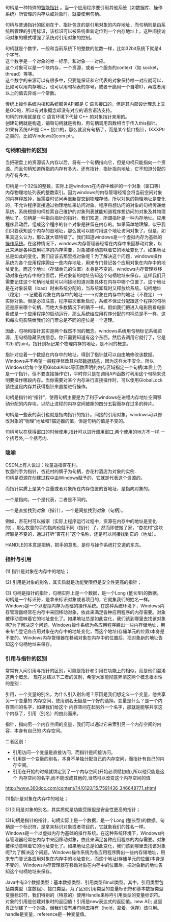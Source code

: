句柄是一种特殊的[智能指针](http://baike.baidu.com/item/%E6%99%BA%E8%83%BD%E6%8C%87%E9%92%88) 。当一个应用程序要引用其他系统（如数据库、操作系统）所管理的内存块或对象时，就要使用句柄。

句柄与普通指针的区别在于，指针包含的是引用对象的内存地址，而句柄则是由系统所管理的引用标识，该标识可以被系统重新定位到一个内存地址上。这种间接访问对象的模式增强了系统对引用对象的控制。

句柄就是个数字，一般和当前系统下的整数的位数一样，比如32bit系统下就是4个字节。		
这个数字是一个对象的唯一标示，和对象一一对应。		
这个对象可以是一个块内存，一个资源，或者一个服务的context（如 socket，thread）等等。		
这个数字的来源可以有很多中，只要能保证和它代表的对象保持唯一对应就可以，比如可以用内存地址，也可以用句柄表的序号，或者干脆用一个自增ID，再或者用以上的值去异或一个常数。

传统上操作系统内核和系统服务API都是 C 语言接口的，但是其内部设计理念上又是OO的，所以有对象概念却没有对应的语言语法支持。		
句柄的作用就是在 C 语言环境下代替 C++ 的对象指针来用的。		
创建句柄就是构造，销毁句柄就是析构，用句柄调用函数相当于传入this指针。		
如果有系统API是 C++ 接口的，那么就没有句柄了，而是某个接口指针，IXXXPtr之类的，比如Windows的com ptr。

### 句柄和指针的区别

当把硬盘上的资源调入内存以后，将有一个句柄指向它，但是句柄只能指向一个资源。而且句柄知道所指的内存有多大。还有指针，指针指向地址，它不知道分配的内存有多大。

句柄是一个32位的整数，实际上是windows在内存中维护的一个对象（窗口等）内存物理地址列表的整数索引。因为windows的内存管理经常会将当前空闲对象的内存释放掉，当需要时访问再重新提交到物理存储，所以对象的物理地址是变化的，不允许程序直接通过物理地址来访问对象。程序将想访问的对象的句柄传递给系统，系统根据句柄检索自己维护的对象列表就能知道程序想访问的对象及其物理地址了。句柄是一种指向指针的指针。我们知道，所谓指针是一种内存地址。应用程序启动后，组成这个程序的各个对象是驻留在内存的。如果简单地理解，似乎我们只要获知这个内存的首地址，那么就可以随时用这个地址访问对象了。但是，如果真这么认为，那么就大错特错了。我们知道windows是一个虚拟内存为基础的[操作系统](http://lib.csdn.net/base/operatingsystem)。在这种情况下，windows内存管理器经常在内存中来回移动对象，以此来满足各种应用程序的内存需要，对象被移动意味着它的地址变化了。如果地址总是如此的变化，我们应该去那里找对象呢？为了解决这个问题，windows操作系统为各个应用程序腾出一些内存地址，用来专门登记各个应用对象在内存中的地址变化，而这个地址（存储单元的位置）本身是不变的。windows内存管理器移动对象在内存中的位置后，把对象新的地址告知这个句柄地址来保存。这样我们只需要记住这个句柄地址就可以间接地知道对象具体在内存中哪个位置了。这个地址是在对象装载（load）时由系统分配的，当系统卸载时又释放给系统。句柄地址（稳定）—–>记载着对象在内存中的地址——–>对象在内存中的地址（不稳定）—–>实际对象。但是必须注意，程序每次重新启动，系统不保证分配跟这个程序的句柄还是原来哪个句柄，而绝大多数情况下的确不一样。假如我们把进入电影院看电影看成是一个应用程序的启动运行，那么系统给应用程序分配的句柄总是不一样，这和每次电影院给我们的门票总是不同的座位是一个道理。

因此，句柄和指针其实是两个截然不同的概念。windows系统用句柄标记系统资源，用句柄隐藏系统信息。你只需要知道有这个东西，然后去调用它就行了，它是32bit的uint。指针则标记某个物理内存的地址，是不同的概念。

指针对应着一个数据在内存中的地址，得到了指针就可以自由地修改该数据。Windows并不希望一般程序修改其内部[数据结构](http://lib.csdn.net/base/datastructure)，因为这样太不安全。所以Windows给每个使用GlobalAlloc等函数声明的内存区域指定一个句柄(本质上仍是一个指针，但不要直接操作它)，平时你只是在调用API函数时利用这个句柄来说明要操作哪段内存。当你需要对某个内存进行直接操作时，可以使用GlobalLock锁住这段内存并获得指针来直接进行操作。

句柄是指针的“指针”，使用句柄主要是为了利于windows在进程内存地址空间移动分配的内存块，以防止进程的内存空间被撕的四分五裂而存在过多的碎片。

句柄是一些表的索引也就是指向指针的指针。间接的引用对象，windows可以修改对象的”物理”地址和?描述器的值，但是句柄的值是不变的。

句柄可以在获得窗口的时候使用,指针可以进行调用窗口,两个使用的地方不一样.一个括号外,一个括号内.

### 隐喻

CSDN上有人说过：牧童遥指杏花村。		
牧童的手为指针，杏花村的牌子为句柄，杏花村酒店为对象的实例.		
句柄是资源在创建过程中由Windows赋予的，它就是代表这个资源的。

而指针实质上是某个变量或者对象所在内存位置的首地址，是指向对象的。

一个是指向，一个是代表，二者是不同的。

一个是直接找到对象（指针），一个是间接找到对象（句柄）。

例如，杏花村可以搬家（实际上程序运行过程中，资源在内存中的地址是变化的），那么牧童的手的指向也就不同（指针）了，然而即使搬了家，“杏花村”这块牌匾是不变的，通过打听“杏花村”这个名称，还是可以间接找到它的（地址）。

HANDLE的本意是把柄，把手的意思，是你与操作系统打交道的东东。

### 指针与引用

(1) 指针是对象在内存中的地址；

(2) 引用是对象的别名，其实质就是功能受限但是安全性更高的指针；

(3) 句柄是指针的指针，句柄实际上是一个数据，是一个Long (整长型)的数据。句柄是一个标识符，是拿来标识对象或者项目的，它就象我们的姓名一样。Windows是一个以虚拟内存为基础的操作系统。在这种系统环境下，Windows内存管理器经常在内存中来回移动对象，依此来满足各种应用程序的内存需要。对象被移动意味着它的地址变化了。如果地址总是如此变化，我们该到哪里去找该对象呢?为了解决这个问题，Windows操作系统为各应用程序腾出一些内存储地址，用来专门登记各应用对象在内存中的地址变化，而这个地址(存储单元的位置)本身是不变的。Windows内存管理器在移动对象在内存中的位置后，把对象新的地址告知这个句柄地址来保存。

### 引用与指针的区别

常常有人问引用与指针的区别，可能是指针和引用在功能上的相似，而是他们混淆这两个概念， 现在总结以下二者的区别，希望大家能彻底弄清这两个概念根本性的差别： 

引用，一个变量的别名，为什么引入别名呢？原因是我们想定义一个变量，他共享另一个变量的 内存空间，使用别名无疑是一个好的选择。变量是什么？是一个内存空间的名字，如果我们给这个 内存空间在起另外一个名字，那就是能够共享这个内存了，引用（别名）的由此而来。 

指针，指向另一个内存空间的变量，我们可以通过它来索引另一个内存空间的内容，本身有自己的 内存空间。 

二者区别：

- 引用访问一个变量是直接访问，而指针是间接访问。 
- 引用是一个变量的别名，本身不单独分配自己的内存空间，而指针有自己的内存空间。 
- 引用在开始的时候就绑定到了一个内存空间(开始必须赋初值),所以他只能是这个 内存空间的名字,而不能改成其他的,当然可以改变这个内存空间的值. 

http://www.360doc.com/content/14/0120/15/7591436_346648771.shtml

(1)指针是对象在内存中的地址；

(2)引用是对象的别名，其实质就是功能受限但是安全性更高的指针；

(3)句柄是指针的指针，句柄实际上是一个数据，是一个Long (整长型)的数据。句柄是一个标识符，是拿来标识对象或者项目的，它就象我们的姓名一样。Windows是一个以虚拟内存为基础的操作系统。在这种系统环境下，Windows内存管理器经常在内存中来回移动对象，依此来满足各种应用程序的内存需要。对象被移动意味着它的地址变化了。如果地址总是如此变化，我们该到哪里去找该对象呢?为了解决这个问题，Windows操作系统为各应用程序腾出一些内存储地址，用来专门登记各应用对象在内存中的地址变化，而这个地址(存储单元的位置)本身是不变的。Windows内存管理器在移动对象在内存中的位置后，把对象新的地址告知这个句柄地址来保存。

Java中有3个数据类型：基本数据类型、引用类型和null类型。其中，引用类型包括类类型（含数组）、接口类型。为了区别引用类型的变量标识符和基本数据类型变量标识符，我们特别的（特意的）使用Handle来称呼引用类型的变量标识符。对象的引用是创建对象时的返回值！引用是new表达式的返回值。new A(); 这里真正创建了一个对象，但我们没有用句柄去持有（hold、拿着、保存）该引用。handle是变量，reference是一种变量值。